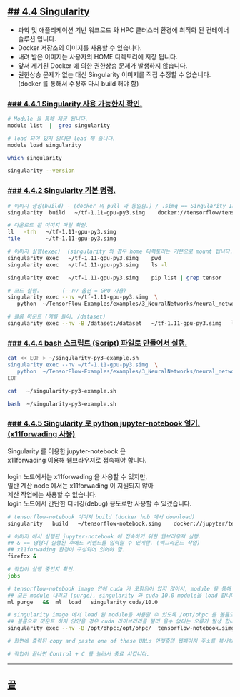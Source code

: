 [userguide]: https://github.com/dasandata/Open_HPC/tree/master/Document/User%20Guide#-%EB%AA%A9%EC%B0%A8
[ohpc]: http://openhpc.community/
[slurm]: https://slurm.schedmd.com/

[4]: https://github.com/dasandata/Open_HPC/tree/master/Document/User%20Guide/4_app_env
[4.1]: https://github.com/dasandata/Open_HPC/blob/master/Document/User%20Guide/4_app_env/4.1_Anaconda.md
[4.2]: https://github.com/dasandata/Open_HPC/blob/master/Document/User%20Guide/4_app_env/4.2_Module.md
[4.3]: https://github.com/dasandata/Open_HPC/blob/master/Document/User%20Guide/4_app_env/4.3_Docker.md
[4.4]: https://github.com/dasandata/Open_HPC/blob/master/Document/User%20Guide/4_app_env/4.4_Singularity.md

## [## 4.4  Singularity][4]  

* 과학 및 애플리케이션 기반 워크로드 와 HPC 클러스터 환경에 최적화 된 컨테이너 솔루션 입니다.
* Docker 저장소의 이미지를 사용할 수 있습니다.
* 내려 받은 이미지는 사용자의 HOME 디렉토리에 저장 됩니다.
* 앞서 제기된 Docker 에 의한 권한상승 문제가 발생하지 않습니다.
* 권한상승 문제가 없는 대신 Singularity 이미지를 직접 수정할 수 없습니다. (docker 를 통해서 수정후 다시 build 해야 함)

### [### 4.4.1 Singularity 사용 가능한지 확인.][4.4]
```bash
# Module 을 통해 제공 됩니다.
module list  |  grep singularity

# load 되어 있지 않다면 load 해 줍니다.
module load singularity

which singularity

singularity --version
```

### [### 4.4.2 Singularity 기본 명령.][4.4]

```bash
# 이미지 생성(build) - (docker 의 pull 과 동일함.) / .simg == Singularity Image
singularity  build   ~/tf-1.11-gpu-py3.simg    docker://tensorflow/tensorflow:1.11.0-gpu-py3

# 다운로드 된 이미지 파일 확인.
ll   -trh   ~/tf-1.11-gpu-py3.simg
file        ~/tf-1.11-gpu-py3.simg

# 이미지 실행(exec)  (singularity 의 경우 home 디렉토리는 기본으로 mount 됩니다.)
singularity exec   ~/tf-1.11-gpu-py3.simg    pwd
singularity exec   ~/tf-1.11-gpu-py3.simg    ls -l

singularity exec   ~/tf-1.11-gpu-py3.simg    pip list | grep tensor

# 코드 실행.       (--nv 옵션 = GPU 사용)    
singularity exec --nv ~/tf-1.11-gpu-py3.simg  \
   python  ~/TensorFlow-Examples/examples/3_NeuralNetworks/neural_network_raw.py

# 볼롬 마운트 (예를 들어. /dataset)
singularity exec --nv -B /dataset:/dataset   ~/tf-1.11-gpu-py3.simg   ls -l /dataset
```

### [### 4.4.4 bash 스크립트 (Script) 파일로 만들어서 실행.][4.4]
```bash
cat << EOF > ~/singularity-py3-example.sh
singularity exec --nv ~/tf-1.11-gpu-py3.simg  \
   python  ~/TensorFlow-Examples/examples/3_NeuralNetworks/neural_network_raw.py
EOF

cat   ~/singularity-py3-example.sh

bash  ~/singularity-py3-example.sh
```

### [### 4.4.5 Singularity 로 python jupyter-notebook 열기. (x11forwading 사용)][4.4]

Singularity 를 이용한 jupyter-notebook 은   
x11forwading 이용해 웹브라우져로 접속해야 합니다.  
<br>
login 노드에서는 x11forwading 을 사용할 수 있지만,  
일반 계산 node 에서는 x11forwading 이 지원되지 않아   
계산 작업에는 사용할 수 없습니다.
<br>
login 노드에서 간단한 디버깅(debug) 용도로만 사용할 수 있겠습니다. 

```bash
# tensorflow-notebook 이미지 build (docker hub 에서 download)
singularity   build   ~/tensorflow-notebook.simg    docker://jupyter/tensorflow-notebook

# 이미지 에서 실행된 jupyter-notebook 에 접속하기 위한 웹브라우져 실행.
## & == 명령이 실행된 후에도 커맨드를 입력할 수 있게함. (백그라운드 작업)
## x11forwading 환경이 구성되어 있어야 함.
firefox &

# 작업이 실행 중인지 확인.
jobs

# tensorflow-notebook image 안에 cuda 가 포함되어 있지 않아서, module 을 통해 cuda를 load 해 줍니다.
## 모든 module 내리고 (purge), singularity 와 cuda 10.0 module을 load 합니다.
ml purge   &&  ml  load   singularity cuda/10.0

# singularity image 에서 load 된 module을 사용할 수 있도록 /opt/ohpc 를 볼륨으로 마운트 해줍니다.
## 볼륨으로 마운트 하지 않았을 경우 cuda 라이브러리를 불러 올수 없다는 오류가 발생 합니다.
singularity exec --nv -B /opt/ohpc:/opt/ohpc/  tensorflow-notebook.simg  start-notebook.sh

# 화면에 출력된 copy and paste one of these URLs 아랫줄의 웹페이지 주소를 복사하여 웹브라우져에 붙여 넣습니다.

# 작업이 끝나면 Control + C 를 눌러서 종료 시킵니다.

```

***
## [끝][4.4]
